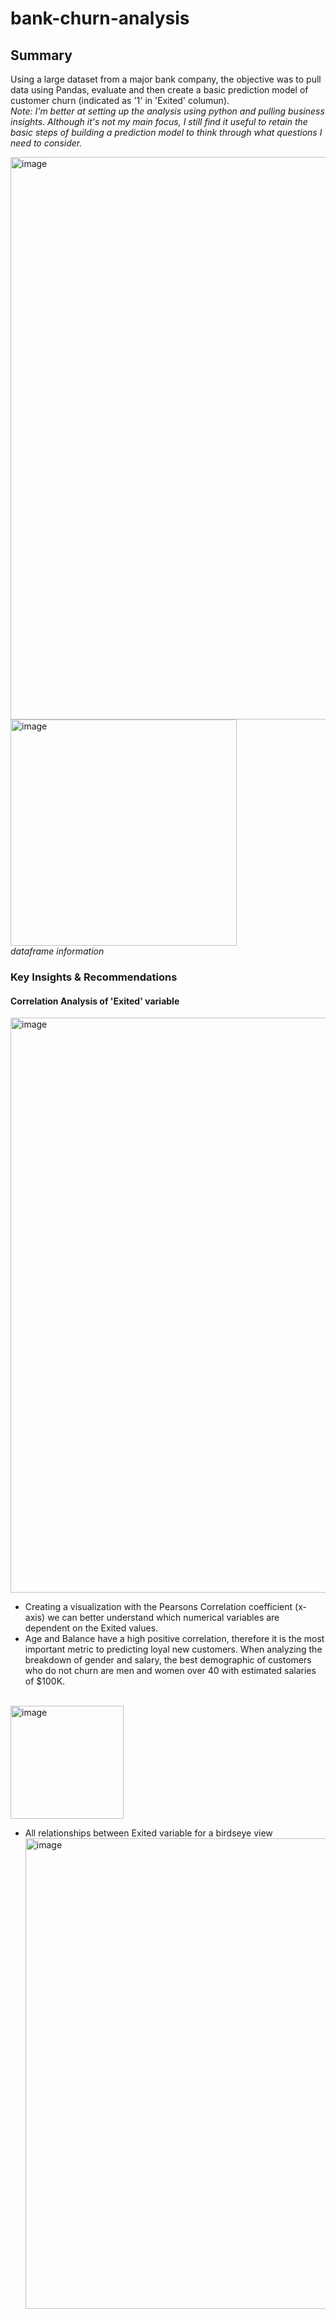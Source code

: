 # bank-churn-analysis
## Summary 
Using a large dataset from a major bank company, the objective was to pull data using Pandas, evaluate and then create a basic prediction model of customer churn (indicated as '1' in 'Exited' columun). 
<br> *Note: I'm better at setting up the analysis using python and pulling business insights. Although it's not my main focus, I still find it useful to retain the basic steps of building a prediction model to think through what questions I need to consider.*</br>

<img width="900" alt="image" src="https://github.com/projecttiffany/bank-churn-analysis/assets/51961132/9ab9f06b-9be1-410a-b6bf-a727a814d1c8"><br>
<img width="362" alt="image" src="https://github.com/projecttiffany/bank-churn-analysis/assets/51961132/2e6bb6fe-4d85-49d9-a076-d34ad91a8b1b">
<br>*dataframe information*</br>

### Key Insights & Recommendations

#### Correlation Analysis of 'Exited' variable
<img width="920" alt="image" src="https://github.com/projecttiffany/bank-churn-analysis/assets/51961132/0f4bebc0-987a-4c45-a157-08913e7294a5"><br>
- Creating a visualization with the Pearsons Correlation coefficient (x-axis) we can better understand which numerical variables are dependent on the Exited values.
- Age and Balance have a high positive correlation, therefore it is the most important metric to predicting loyal new customers. When analyzing the breakdown of gender and salary, the best demographic of customers who do not churn are men and women over 40 with estimated salaries of $100K.</br>

 <br><img width="181" alt="image" src="https://github.com/projecttiffany/bank-churn-analysis/assets/51961132/1367a15c-c3e9-480b-9828-131f23b5e7c9"></br>


  - All relationships between Exited variable for a birdseye view
<br><img width="753" alt="image" src="https://github.com/projecttiffany/bank-churn-analysis/assets/51961132/34e1ed86-8bc6-47de-b584-799ecd3276b0"></br>

